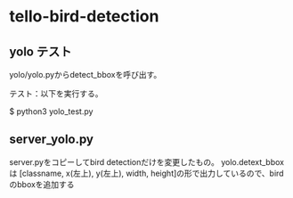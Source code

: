 # tello-bird-detection

## yolo テスト

yolo/yolo.pyからdetect_bboxを呼び出す。

テスト：以下を実行する。

$ python3 yolo_test.py


## server_yolo.py
server.pyをコピーしてbird detectionだけを変更したもの。
yolo.detext_bboxは [classname, x(左上), y(左上), width, height]の形で出力しているので、birdのbboxを追加する